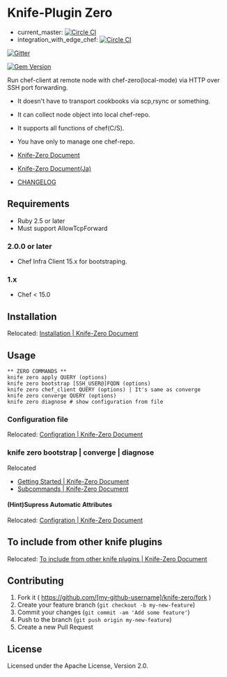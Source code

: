 # Knife-Plugin Zero

- current_master: [![Circle CI](https://circleci.com/gh/higanworks/knife-zero/tree/master.svg?style=svg)](https://circleci.com/gh/higanworks/knife-zero/tree/master)
- integration_with_edge_chef: [![Circle CI](https://circleci.com/gh/higanworks/knife-zero/tree/integration_testedge.svg?style=svg)](https://circleci.com/gh/higanworks/knife-zero/tree/integration_testedge)

[![Gitter](https://badges.gitter.im/Join%20Chat.svg)](https://gitter.im/higanworks/knife-zero?utm_source=badge&utm_medium=badge&utm_campaign=pr-badge&utm_content=badge)

[![Gem Version](https://badge.fury.io/rb/knife-zero.svg)](http://badge.fury.io/rb/knife-zero)

Run chef-client at remote node with chef-zero(local-mode) via HTTP over SSH port forwarding.

- It doesn't have to transport cookbooks via scp,rsync or something.
- It can collect node object into local chef-repo.
- It supports all functions of chef(C/S).
- You have only to manage one chef-repo.

- [Knife-Zero Document](https://knife-zero.github.io)
- [Knife-Zero Document(Ja)](https://knife-zero.github.io/ja/)

- [CHANGELOG](https://github.com/higanworks/knife-zero/blob/master/CHANGELOG.md)

## Requirements

- Ruby 2.5 or later
- Must support AllowTcpForward

### 2.0.0 or later

- Chef Infra Client 15.x for bootstraping.

### 1.x

- Chef < 15.0

## Installation

Relocated: [Installation | Knife-Zero Document](http://knife-zero.github.io/10_install/)


## Usage

```
** ZERO COMMANDS **
knife zero apply QUERY (options)
knife zero bootstrap [SSH_USER@]FQDN (options)
knife zero chef_client QUERY (options) | It's same as converge
knife zero converge QUERY (options)
knife zero diagnose # show configuration from file
```

### Configuration file

Relocated: [Configration | Knife-Zero Document](http://knife-zero.github.io/40_configuration/)

### knife zero bootstrap | converge | diagnose

Relocated

- [Getting Started | Knife-Zero Document](http://knife-zero.github.io/20_getting_started/)
- [Subcommands | Knife-Zero Document](http://knife-zero.github.io/30_subcommands/)


#### (Hint)Supress Automatic Attributes

Relocated: [Configration | Knife-Zero Document](http://knife-zero.github.io/40_configration/)


## To include from other knife plugins

Relocated: [To include from other knife plugins | Knife-Zero Document](http://knife-zero.github.io/tips/include_from_other_knife_plugins/)


## Contributing

1. Fork it ( https://github.com/[my-github-username]/knife-zero/fork )
2. Create your feature branch (`git checkout -b my-new-feature`)
3. Commit your changes (`git commit -am 'Add some feature'`)
4. Push to the branch (`git push origin my-new-feature`)
5. Create a new Pull Request

## License

Licensed under the Apache License, Version 2.0.

